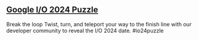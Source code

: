 ## [Google I/O 2024 Puzzle](https://io.google/2024/puzzle/)


Break
the loop
Twist, turn, and teleport your way to the finish line with our developer community to reveal the I/O 2024 date. #io24puzzle